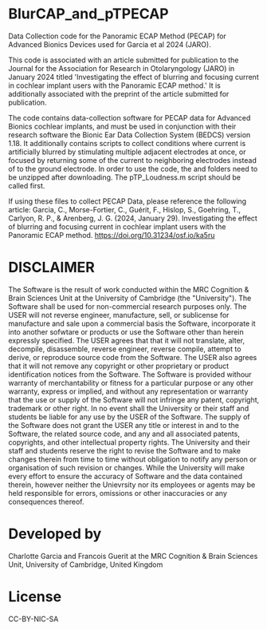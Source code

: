 # BlurCAP_and_pTPECAP

Data Collection code for the Panoramic ECAP Method (PECAP) for Advanced Bionics Devices used for Garcia et al 2024 (JARO).

This code is associated with an article submitted for publication to the Journal for the Association for Research in Otolaryngology (JARO) in January 2024 titled 'Investigating the effect of blurring and focusing current in cochlear implant users with the Panoramic ECAP method.' It is additionally associated with the preprint of the article submitted for publication. 

The code contains data-collection software for PECAP data for Advanced Bionics cochlear implants, and must be used in conjunction with their research software the Bionic Ear Data Collection System (BEDCS) version 1.18. It additionally contains scripts to collect conditions where current is artificially blurred by stimulating multiple adjacent electrodes at once, or focused by returning some of the current to neighboring electrodes instead of to the ground electrode. In order to use the code, the <source> and <data> folders need to be unzipped after downloading. The pTP_Loudness.m script should be called first.

If using these files to collect PECAP Data, please reference the following article: Garcia, C., Morse-Fortier, C., Guérit, F., Hislop, S., Goehring, T., Carlyon, R. P., & Arenberg, J. G. (2024, January 29). Investigating the effect of blurring and focusing current in cochlear implant users with the Panoramic ECAP method. https://doi.org/10.31234/osf.io/ka5ru

# DISCLAIMER 

The Software is the result of work conducted within the MRC Cognition & Brain Sciences Unit at the University of Cambridge (the "University"). The Software shall be used for non-commercial research purposes only. The USER will not reverse engineer, manufacture, sell, or sublicense for manufacture and sale upon a commercial basis the Software, incorporate it into another sofwtare or products or use the Software other than herein expressly specified. The USER agrees that that it will not translate, alter, decompile, disassemble, reverse engineer, reverse compile, attempt to derive, or reproduce source code from the Software. The USER also agrees that it will not remove any copyright or other proprietary or product identification notices from the Software. The Software is provided withour warranty of merchantability or fitness for a particular purpose or any other warranty, express or implied, and without any representation or warranty that the use or supply of the Software will not infringe any patent, copyright, trademark or other right. In no event shall the University or their staff and students be liable for any use by the USER of the Software. The supply of the Software does not grant the USER any title or interest in and to the Software, the related source code, and any and all associated patents, copyrights, and other intellectual property rights. The University and their staff and students reserve the right to revise the Software and to make changes therein from time to time without obligation to notify any person or organisation of such revision or changes. While the University will make every effort to ensure the accuracy of Software and the data contained therein, however neither the Unievrsity nor its employees or agents may be held responsible for errors, omissions or other inaccuracies or any consequences thereof.

# Developed by

Charlotte Garcia and Francois Guerit at the MRC Cognition & Brain Sciences Unit, University of Cambridge, United Kingdom

# License

CC-BY-NIC-SA
